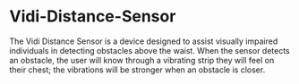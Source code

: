 # Vidi-Distance-Sensor
The Vidi Distance Sensor is a device designed to assist visually impaired individuals in detecting obstacles above the waist. When the sensor detects an obstacle, the user will know through a vibrating strip they will feel on their chest; the vibrations will be stronger when an obstacle is closer.
